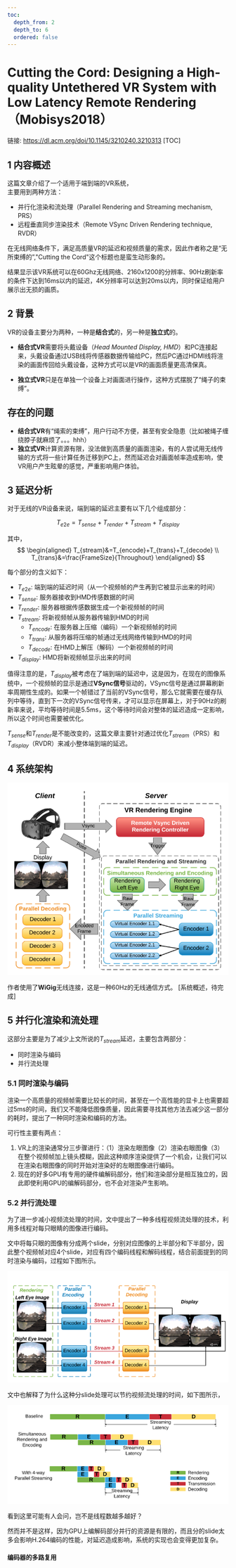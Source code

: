 ```yaml
---
toc:
  depth_from: 2
  depth_to: 6
  ordered: false
---
```

# Cutting the Cord: Designing a High-quality Untethered VR System with Low Latency Remote Rendering （Mobisys2018）

链接: https://dl.acm.org/doi/10.1145/3210240.3210313
[TOC]
## 1 内容概述

这篇文章介绍了一个适用于端到端的VR系统，  
主要用到两种方法：
- 并行化渲染和流处理（Parallel Rendering and Streaming mechanism, PRS）
- 远程垂直同步渲染技术（Remote VSync Driven Rendering technique, RVDR）    

在无线网络条件下，满足高质量VR的延迟和视频质量的需求，因此作者称之是“无所束缚的”,"Cutting the Cord"这个标题也是蛮生动形象的。

结果显示该VR系统可以在60Ghz无线网络、2160x1200的分辨率、90Hz刷新率的条件下达到16ms以内的延迟，4K分辨率可以达到20ms以内，同时保证给用户展示出无损的画质。

## 2 背景
VR的设备主要分为两种，一种是**结合式**的，另一种是**独立式**的。

- **结合式VR**需要将头戴设备（*Head Mounted Display, HMD*）和PC连接起来，头戴设备通过USB线将传感器数据传输给PC，然后PC通过HDMI线将渲染的画面传回给头戴设备，这种方式可以是VR的画面质量更高清保真。

- **独立式VR**只是在单独一个设备上对画面进行操作，这种方式摆脱了“绳子的束缚”。

## 存在的问题

- **结合式VR**有“绳索的束缚”，用户行动不方便，甚至有安全隐患（比如被绳子缠绕脖子就麻烦了。。。hhh）
- **独立式VR**计算资源有限，没法做到高质量的画面渲染，有的人尝试用无线传输的方式将一些计算任务迁移到PC上，然而延迟会对画面帧率造成影响，使VR用户产生眩晕的感觉，严重影响用户体验。


## 3 延迟分析

对于无线的VR设备来说，端到端的延迟主要有以下几个组成部分：

$$
T_{e2e}=T_{sense}+T_{render}+T_{stream}+T_{display}
$$

其中，
$$
\begin{aligned}
T_{stream}&=T_{encode}+T_{trans}+T_{decode} \\
T_{trans}&=\frac{FrameSize}{Throughout}
\end{aligned}
$$

每个部分的含义如下：  

- $T_{e2e}$: 端到端的延迟时间（从一个视频帧的产生再到它被显示出来的时间）
- $T_{sense}$: 服务器接收到HMD传感数据的时间
- $T_{render}$: 服务器根据传感数据生成一个新视频帧的时间
- $T_{stream}$: 将新视频帧从服务器传输到HMD的时间
    - $T_{encode}$: 在服务器上压缩（编码）一个新视频帧的时间
    - $T_{trans}$: 从服务器将压缩的帧通过无线网络传输到HMD的时间
    - $T_{decode}$: 在HMD上解压（解码）一个新视频帧的时间
- $T_{display}$: HMD将新视频帧显示出来的时间  

值得注意的是，$T_{display}$被考虑在了端到端的延迟中，这是因为，在现在的图像系统中，一个视频帧的显示是通过**VSync信号**驱动的，VSync信号是通过屏幕刷新率周期性生成的。如果一个帧错过了当前的VSync信号，那么它就需要在缓存队列中等待，直到下一次的VSync信号传来，才可以显示在屏幕上，对于90Hz的刷新率来说，平均等待时间是5.5ms，这个等待时间会对整体的延迟造成一定影响，所以这个时间也需要被优化。

$T_{sense}$和$T_{render}$是不能改变的，这篇文章主要针对通过优化$T_{stream}$（PRS）和$T_{display}$（RVDR）来减小整体端到端的延迟。

## 4 系统架构
![](imgs/system.png)

作者使用了**WiGig**无线连接，这是一种60Hz的无线通信方式。
[系统概述，待完成]

## 5 并行化渲染和流处理

这部分主要是为了减少上文所说的$T_{stream}$延迟，主要包含两部分：
- 同时渲染与编码
- 并行流处理

### 5.1 同时渲染与编码

渲染一个高质量的视频帧需要比较长的时间，甚至在一个高性能的显卡上也需要超过5ms的时间，我们又不能降低图像质量，因此需要寻找其他方法去减少这一部分的耗时，提出了一种同时渲染和编码的方法。

可行性主要有两点：
1. VR上的渲染通常分三步骤进行：（1）渲染左眼图像（2）渲染右眼图像（3）在整个视频帧加上镜头模糊，因此这种顺序渲染提供了一个机会，让我们可以在渲染右眼图像的同时开始对渲染好的左眼图像进行编码。
2. 现在的好多GPU有专用的硬件编解码部分，他们和渲染部分是相互独立的，因此即使利用GPU的编解码部分，也不会对渲染产生影响。

### 5.2 并行流处理

为了进一步减小视频流处理的时间，文中提出了一种多线程视频流处理的技术，利用多线程对每只眼睛的图像进行编码。

文中将每只眼的图像有分成两个slide，分别对应图像的上半部分和下半部分，因此整个视频帧对应4个slide，对应有四个编码线程和解码线程，结合前面提到的同时渲染与编码，过程如下图所示。

![](imgs/f2.png)

文中也解释了为什么这种分slide处理可以节约视频流处理的时间，如下图所示，

![](imgs/f3.png)

看到这里可能有人会问，岂不是线程数越多越好？

然而并不是这样，因为GPU上编解码部分并行的资源是有限的，而且分的slide太多会影响H.264编码的性能，对延迟造成影响，系统的实现也会变得更加复杂。

#### 编码器的多路复用
